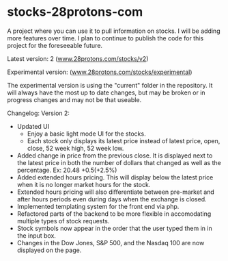 # stocks-28protons-com
A project where you can use it to pull information on stocks. I will be adding more features over time. I plan to continue to publish the code for this project for the foreseeable future.

Latest version: 2 (www.28protons.com/stocks/v2)

Experimental version: (www.28protons.com/stocks/experimental)

The experimental version is using the "current" folder in the repository. It will always have the most up to date changes, but may be broken or in progress changes and may not be that useable.

Changelog:
Version 2:
- Updated UI
    - Enjoy a basic light mode UI for the stocks.
    - Each stock only displays its latest price instead of latest price, open, close, 52 week high, 52 week low.
- Added change in price from the previous close. It is displayed next to the latest price in both the number of dollars that changed as well as the percentage. Ex: 20.48 +0.5(+2.5%)
- Added extended hours pricing. This will display below the latest price when it is no longer market hours for the stock.
- Extended hours pricing will also differentiate between pre-market and after hours periods even during days when the exchange is closed.
- Implemented templating system for the front end via php.
- Refactored parts of the backend to be more flexible in accomodating multiple types of stock requests.
- Stock symbols now appear in the order that the user typed them in in the input box.
- Changes in the Dow Jones, S&P 500, and the Nasdaq 100 are now displayed on the page.
